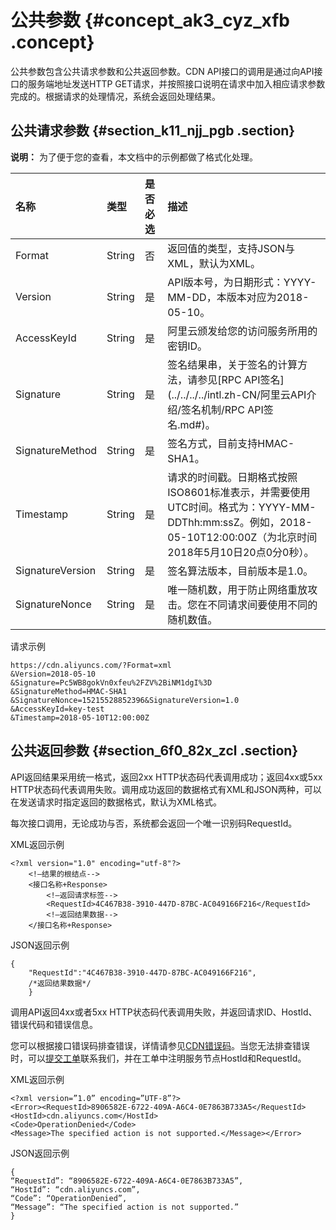 # 公共参数 {#concept_ak3_cyz_xfb .concept}

公共参数包含公共请求参数和公共返回参数。CDN API接口的调用是通过向API接口的服务端地址发送HTTP GET请求，并按照接口说明在请求中加入相应请求参数完成的。根据请求的处理情况，系统会返回处理结果。

## 公共请求参数 {#section_k11_njj_pgb .section}

**说明：** 为了便于您的查看，本文档中的示例都做了格式化处理。

|名称|类型|是否必选|描述|
|:-|:-|:---|:-|
|Format|String|否|返回值的类型，支持JSON与XML，默认为XML。|
|Version|String|是|API版本号，为日期形式：YYYY-MM-DD，本版本对应为2018-05-10。|
|AccessKeyId|String|是|阿里云颁发给您的访问服务所用的密钥ID。|
|Signature|String|是|签名结果串，关于签名的计算方法，请参见[RPC API签名](../../../../intl.zh-CN/阿里云API介绍/签名机制/RPC API签名.md#)。|
|SignatureMethod|String|是|签名方式，目前支持HMAC-SHA1。|
|Timestamp|String|是|请求的时间戳。日期格式按照ISO8601标准表示，并需要使用UTC时间。格式为：YYYY-MM-DDThh:mm:ssZ。例如，2018-05-10T12:00:00Z（为北京时间2018年5月10日20点0分0秒）。|
|SignatureVersion|String|是|签名算法版本，目前版本是1.0。|
|SignatureNonce|String|是|唯一随机数，用于防止网络重放攻击。您在不同请求间要使用不同的随机数值。|

请求示例

``` {#codeblock_3tm_ks6_vll}
https://cdn.aliyuncs.com/?Format=xml
&Version=2018-05-10
&Signature=Pc5WB8gokVn0xfeu%2FZV%2BiNM1dgI%3D
&SignatureMethod=HMAC-SHA1
&SignatureNonce=15215528852396&SignatureVersion=1.0
&AccessKeyId=key-test
&Timestamp=2018-05-10T12:00:00Z    
```

## 公共返回参数 {#section_6f0_82x_zcl .section}

API返回结果采用统一格式，返回2xx HTTP状态码代表调用成功；返回4xx或5xx HTTP状态码代表调用失败。调用成功返回的数据格式有XML和JSON两种，可以在发送请求时指定返回的数据格式，默认为XML格式。

每次接口调用，无论成功与否，系统都会返回一个唯一识别码RequestId。

XML返回示例

``` {#codeblock_xvr_srd_gjr .lanuage-xml}
<?xml version="1.0" encoding="utf-8"?> 
    <!—结果的根结点-->
    <接口名称+Response>
        <!—返回请求标签-->
        <RequestId>4C467B38-3910-447D-87BC-AC049166F216</RequestId>
        <!—返回结果数据-->
    </接口名称+Response>
```

JSON返回示例

``` {#codeblock_gn7_pz5_wc1 .language-json}
{
    "RequestId":"4C467B38-3910-447D-87BC-AC049166F216",
    /*返回结果数据*/
    }
```

调用API返回4xx或者5xx HTTP状态码代表调用失败，并返回请求ID、HostId、错误代码和错误信息。

您可以根据接口错误码排查错误，详情请参见[CDN错误码](https://error-center.aliyun.com/status/product/Cdn)。当您无法排查错误时，可以[提交工单](https://workorder-intl.console.aliyun.com/#/ticket/createIndex)联系我们，并在工单中注明服务节点HostId和RequestId。

XML返回示例

``` {#codeblock_tvv_22r_w54 .lanuage-xml}
<?xml version=”1.0” encoding=”UTF-8”?>
<Error><RequestId>8906582E-6722-409A-A6C4-0E7863B733A5</RequestId>   
<HostId>cdn.aliyuncs.com</HostId>   
<Code>OperationDenied</Code>   
<Message>The specified action is not supported.</Message></Error>
```

JSON返回示例

``` {#codeblock_3t5_lb5_oll .language-json}
{    
“RequestId”: “8906582E-6722-409A-A6C4-0E7863B733A5”,    
“HostId”: “cdn.aliyuncs.com”,    
“Code”: “OperationDenied”,    
“Message”: “The specified action is not supported.”
}
```

